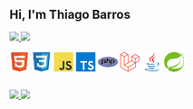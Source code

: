 ## Hi, I'm Thiago Barros

<div style="display: flex; justify-content: space-between; gap: 1rem;">
    <a href="https://github.com/thiago-barros-souza">
        <img width="70%" src="https://github-readme-stats.vercel.app/api?username=thiago-barros-souza&show_icons=true&theme=dracula&include_all_commits=true&count_private=true" />
        <img width="30%" src="https://github-readme-stats.vercel.app/api/top-langs/?username=thiago-barros-souza&theme=dracula" />
    </a>
</div>

<br/>

<div align="center" style="display: inline-block">
    <img alt="logo-html5" height="35" width="35" src="https://raw.githubusercontent.com/devicons/devicon/master/icons/html5/html5-original.svg">
    <img alt="logo-css3" height="35" width="35" src="https://raw.githubusercontent.com/devicons/devicon/master/icons/css3/css3-original.svg">
    <img alt="logo-javascript" height="35" width="35" src="https://raw.githubusercontent.com/devicons/devicon/master/icons/javascript/javascript-original.svg">
    <img alt="logo-typescript" height="35" width="35" src="https://raw.githubusercontent.com/devicons/devicon/master/icons/typescript/typescript-original.svg">
    <img alt="logo-php" height="35" width="35" src="https://raw.githubusercontent.com/devicons/devicon/master/icons/php/php-original.svg" />
    <img alt="logo-laravel" height="35" width="35" src="https://raw.githubusercontent.com/devicons/devicon/master/icons/laravel/laravel-original.svg" />
    <img alt="logo-java" height="35" width="35" src="https://raw.githubusercontent.com/devicons/devicon/master/icons/java/java-original.svg" />
    <img alt="logo-spring" height="35" width="35" src="https://raw.githubusercontent.com/devicons/devicon/master/icons/spring/spring-original.svg" />
</div>

##

<div align="center" style="display: inline-block">
    <a href="https://www.linkedin.com/in/thiago-barros-de-souza" target="_blank">
        <img src="https://img.shields.io/badge/-LinkedIn-%230077B5?style=for-the-badge&logo=linkedin&logoColor=white"  target="_blank">
    </a>
    <a href="mailto:thiagob068@gmail.com">
        <img src="https://img.shields.io/badge/-Gmail-%23333?style=for-the-badge&logo=gmail&logoColor=white">
    </a>
</div>
